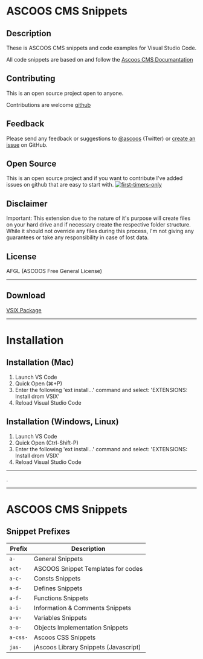 # ASCOOS CMS Snippets

## Description

These is ASCOOS CMS snippets and code examples for Visual Studio Code.

All code snippets are based on and follow the [Ascoos CMS Documantation](https://docs.ascoos.com)

## Contributing

This is an open source project open to anyone. 

Contributions are welcome [github](https://github.com/ascoos/vsc-ascoos-cms-snippets)


## Feedback

Please send any feedback or suggestions to [@ascoos](https://twitter.com/ascoos) (Twitter) or [create an issue](https://github.com/ascoos/vsc-ascoos-cms-snippets/issue) on GitHub.

 
## Open Source

This is an open source project and if you want to contribute I've added issues on github that are easy to start with. [![first-timers-only](https://img.shields.io/badge/first--timers--only-friendly-blue.svg)](https://github.com/ascoos/vsc-ascoos-cms-snippets/labels/first-timers-only)

 
## Disclaimer

Important: This extension due to the nature of it's purpose will create
files on your hard drive and if necessary create the respective folder structure.
While it should not override any files during this process, I'm not giving any guarantees or take any responsibility in case of lost data.

 
## License

AFGL (ASCOOS Free General License)

***

## Download

[VSIX Package](https://dl.ascoos.com/vscode/vsc-ascoos-cms-snippets.vsix)

***

# Installation

## Installation (Mac)

1. Launch VS Code
1. Quick Open (⌘+P)
1. Enter the following 'ext install...' command and select: 'EXTENSIONS: Install drom VSIX'
1. Reload Visual Studio Code

## Installation (Windows, Linux)

1. Launch VS Code
1. Quick Open (Ctrl-Shift-P)
1. Enter the following 'ext install...' command and select: 'EXTENSIONS: Install drom VSIX'
1. Reload Visual Studio Code

***

<p> </p>
.

***

# ASCOOS CMS Snippets

## Snippet Prefixes

| Prefix   | Description 
| -------- | ------------------------------------------
| `a-`     | General Snippets
| `act-`   | ASCOOS Snippet Templates for codes
| `a-c-`   | Consts Snippets
| `a-d-`   | Defines Snippets
| `a-f-`   | Functions Snippets
| `a-i-`   | Information & Comments Snippets
| `a-v-`   | Variables Snippets
| `a-o-`   | Objects Implementation Snippets
| `a-css-` | Ascoos CSS Snippets
| `jas-`   | jAscoos Library Snippets (Javascript)
